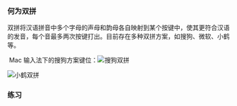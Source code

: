 ### 何为双拼

​	双拼将汉语拼音中多个字母的声母和韵母各自映射到某个按键中，使其更符合汉语的发音，每个音最多两次按键打出。目前存在多种双拼方案，如搜狗、微软、小鹤等。

​	Mac 输入法下的搜狗方案键位：![搜狗双拼](/Users/zero/OneDrive/markdown/photo/双拼/搜狗双拼.png)

![小鹤双拼](/Users/zero/OneDrive/markdown/photo/双拼/小鹤双拼.png)



### 练习